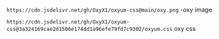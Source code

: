 ``` https://cdn.jsdelivr.net/gh/OxyX1/oxyum-css@main/oxy.png ``` -oxy image

``` https://cdn.jsdelivr.net/gh/OxyX1/oxyum-css@3a324169cae2d1506e174dd1a96efe79fd7c9302/oxyum.css ``` oxy css
